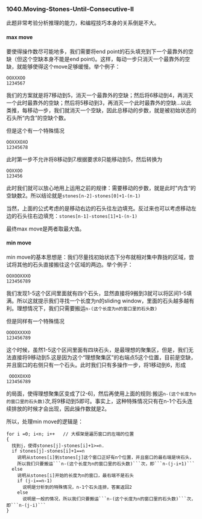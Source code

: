### 1040.Moving-Stones-Until-Consecutive-II

此题非常考验分析推理的能力，和编程技巧本身的关系倒是不大。

#### max move
要使得操作数尽可能地多，我们需要将end point的石头填充到下一个最靠外的空缺（但这个空缺本身不能是end point)。这样，每动一步只消灭一个最靠外的空缺，就能够使得这个move足够缓慢。举个例子：
```
OOXXXOO
1234567
```
我们的方案就是将7移动到5，消灭一个最靠外的空缺；然后将6移动到4，再消灭一个此时最靠外的空缺；然后将5移动到3，再消灭一个此时最靠外的空缺...以此类推，每移动一步，我们就消灭一个空缺，因此总移动的步数，就是被初始状态的石头所“内含”的空缺个数。

但是这个有一个特殊情况
```
OOXXXOXO
12345678
```
此时第一步不允许将8移动到7.根据要求8只能移动到5，然后转换为

```
OOXXOO
123456
```
此时我们就可以放心地用上运用之前的规律：需要移动的步数，就是此时"内含“的空缺数2。所以结论就是```stones[n-2]-stones[0]+1-(n-1)```

当然，上面的公式考虑的是移动右边的石头往左边填充。反过来也可以考虑移动左边的石头往右边填充：```stones[n-1]-stones[1]+1-(n-1)```

最终max move是两者取最大值。

#### min move
min move的基本思想是：我们尽量找初始状态下分布就相对集中靠拢的区域，尝试将其他的石头直接搬往这个区域的两边。举个例子：
```
OOXOOXXXO
123456789
```
我们发现1-5这个区间里面就有四个石头，显然直接将9搬到3就可以将区间1-5填满。所以这就提示我们寻找一个长度为n的sliding window，里面的石头越多越有利。理想情况下，我们只需要搬运```n-(这个长度为n的窗口里的石头数)```

但是同样有一个特殊情况
```
OOOOXXXXO
123456789
```
这个时候，虽然1-5这个区间里面有四块石头，是最理想的聚集区，但是，我们无法直接将9移动到5.这是因为这个“理想聚集区”的右端点5这个位置，目前是空缺，并且窗口的右侧只有一个石头。此时我们只有多操作一步，将1移动到6，形成
```
 OOOXOXXO
123456789
```
的局面，使得理想聚集区变成了[2-6]，然后再使用上面的规则:搬运```n-(这个长度为n的窗口里的石头数)```次,将9移动到5即可。事实上，这种特殊情况只有在n-1个石头连续排放的时候才会出现，因此操作数就是2。

所以，处理min move的逻辑是：
```
for i =0; i<n; i++   // 大框架是遍历窗口的左端的位置
{
  找到j，使得stones[j]-stones[i]+1>=n.
  if stones[j]-stones[i]+1==n
    说明从stones[i]到stones[j]这个窗口正好有n个位置，并且窗口的最右端是块石头，
    所以我们只要搬运```n-(这个长度为n的窗口里的石头数)```次，即```n-(j-i+1)```
  else 
    说明从stones[i]开始的长度为n的窗口，最右端不是石头
    if (j-i==n-1) 
      说明是分析到的特殊情况，n-1个石头连排，答案返回2
    else
      说明是一般的情况，所以我们只要搬运```n-(这个长度为n的窗口里的石头数)```次，即```n-(j-i)```
}
```

